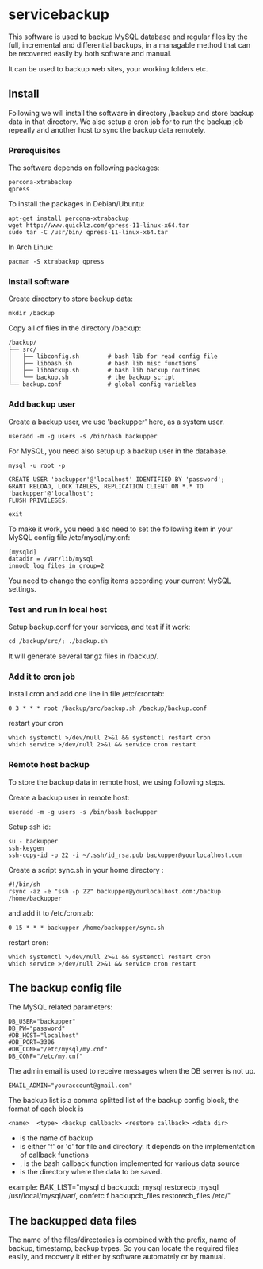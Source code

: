 servicebackup
=============

This software is used to backup MySQL database and regular files by the full, incremental and differential backups,
in a managable method that can be recovered easily by both software and manual.

It can be used to backup web sites, your working folders etc.

Install
-------

Following we will install the software in directory /backup and
store backup data in that directory. We also setup a cron job for
to run the backup job repeatly and another host to sync the backup data remotely.

### Prerequisites

The software depends on following packages:

    percona-xtrabackup
    qpress

To install the packages in Debian/Ubuntu:

    apt-get install percona-xtrabackup
    wget http://www.quicklz.com/qpress-11-linux-x64.tar
    sudo tar -C /usr/bin/ qpress-11-linux-x64.tar

In Arch Linux:

    pacman -S xtrabackup qpress

### Install software

Create directory to store backup data:

    mkdir /backup

Copy all of files in the directory /backup:

    /backup/
    ├── src/
    │   ├── libconfig.sh        # bash lib for read config file
    │   ├── libbash.sh          # bash lib misc functions
    │   ├── libbackup.sh        # bash lib backup routines
    │   └── backup.sh           # the backup script
    └── backup.conf             # global config variables

### Add backup user

Create a backup user, we use 'backupper' here, as a system user.

    useradd -m -g users -s /bin/bash backupper

For MySQL, you need also setup up a backup user in the database.

    mysql -u root -p

    CREATE USER 'backupper'@'localhost' IDENTIFIED BY 'password';
    GRANT RELOAD, LOCK TABLES, REPLICATION CLIENT ON *.* TO 'backupper'@'localhost';
    FLUSH PRIVILEGES;

    exit

To make it work, you need also need to set the following item in your MySQL config file /etc/mysql/my.cnf:

    [mysqld]
    datadir = /var/lib/mysql
    innodb_log_files_in_group=2

You need to change the config items according your current MySQL settings.

### Test and run in local host

Setup backup.conf for your services, and test if it work:

    cd /backup/src/; ./backup.sh

It will generate several tar.gz files in /backup/.

### Add it to cron job

Install cron and add one line in file /etc/crontab:

    0 3 * * * root /backup/src/backup.sh /backup/backup.conf

restart your cron

    which systemctl >/dev/null 2>&1 && systemctl restart cron
    which service >/dev/null 2>&1 && service cron restart


### Remote host backup

To store the backup data in remote host, we using following steps.

Create a backup user in remote host:

    useradd -m -g users -s /bin/bash backupper

Setup ssh id:

    su - backupper
    ssh-keygen
    ssh-copy-id -p 22 -i ~/.ssh/id_rsa.pub backupper@yourlocalhost.com

Create a script sync.sh in your home directory :

    #!/bin/sh
    rsync -az -e "ssh -p 22" backupper@yourlocalhost.com:/backup /home/backupper

and add it to /etc/crontab:

    0 15 * * * backupper /home/backupper/sync.sh

restart cron:

    which systemctl >/dev/null 2>&1 && systemctl restart cron
    which service >/dev/null 2>&1 && service cron restart


The backup config file
----------------------

The MySQL related parameters:

    DB_USER="backupper"
    DB_PW="password"
    #DB_HOST="localhost"
    #DB_PORT=3306
    #DB_CONF="/etc/mysql/my.cnf"
    DB_CONF="/etc/my.cnf"

The admin email is used to receive messages when the DB server is not up.

    EMAIL_ADMIN="youraccount@gmail.com"

The backup list is a comma splitted list of the backup config block, the format of each block is

    <name>  <type> <backup callback> <restore callback> <data dir>

  * <name> is the name of backup
  * <type> is either 'f' or 'd' for file and directory. it depends on the implementation of callback functions
  * <backup callback>,<restore callback> is the bash callback function implemented for various data source
  * <data dir> is the directory where the data to be saved.

example:
BAK_LIST="mysql     d backupcb_mysql restorecb_mysql /usr/local/mysql/var/, confetc   f backupcb_files restorecb_files /etc/"


The backupped data files
------------------------

The name of the files/directories is combined with the prefix, name of backup, timestamp, backup types.
So you can locate the required files easily, and recovery it either by software automately or by manual.

